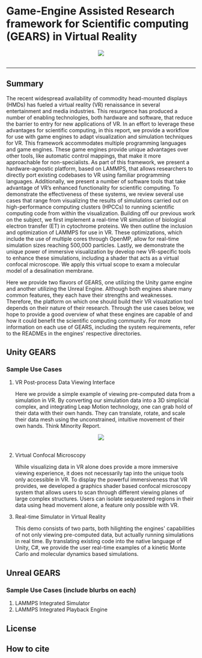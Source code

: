 # Game-Engine Assisted Research framework for Scientific computing (GEARS) in Virtual Reality

<div align="center">
  <img src="https://magics.usc.edu/wp-content/uploads/2017/06/GEARS-Logo2.jpg"><br><br>
</div>

-----------------

## Summary
The recent widespread availability of commodity head-mounted displays (HMDs) has fueled a virtual reality (VR) renaissance in several entertainment and media industries. This resurgence has produced a number of enabling technologies, both hardware and software, that reduce the barrier to entry for new applications of VR. In an effort to leverage these advantages for scientific computing, in this report, we provide a workflow for use with game engines to adapt visualization and simulation techniques for VR. This framework accommodates multiple programming languages and game engines. These game engines provide unique advantages over other tools, like automatic control mappings, that make it more approachable for non-specialists. As part of this framework, we present a hardware-agnostic platform, based on LAMMPS, that allows researchers to directly port existing codebases to VR using familiar programming languages. Additionally, we present a number of software tools that take advantage of VR’s enhanced functionality for scientific computing. To demonstrate the effectiveness of these systems, we review several use cases that range from visualizing the results of simulations carried out on high-performance computing clusters (HPCCs) to running scientific computing code from within the visualization. Building off our previous work on the subject, we first implement a real-time VR simulation of biological electron transfer (ET) in cytochrome proteins. We then outline the inclusion and optimization of LAMMPS for use in VR. These optimizations, which include the use of multiple cores through OpenMP, allow for real-time simulation sizes reaching 500,000 particles. Lastly, we demonstrate the unique power of immersive visualization by develop new VR-specific tools to enhance these simulations, including a shader that acts as a virtual confocal microscope. We apply this virtual scope to exam a molecular model of a desalination membrane.

Here we provide two flavors of GEARS, one utilizing the Unity game engine and another utilizing the Unreal Engine. Although both engines share many common features, they each have their strengths and weaknesses. Therefore, the platform on which one should build their VR visualzation tool depends on their nature of their research. Through the use cases below, we hope to provide a good overview of what these engines are capable of and how it could benefit the scientific computing community. For more information on each use of GEARS, including the system requirements, refer to the READMEs in the engines' respective directories.

## Unity GEARS
### Sample Use Cases
1. VR Post-process Data Viewing Interface

   Here we provide a simple example of viewing pre-computed data from a simulation in VR. By converting our simulation data into a 3D simplicial complex, and integrating Leap Motion technology, one can grab hold of their data with their own hands. They can translate, rotate, and scale their data mesh using the unconstrained, intuitive movement of their own hands. Think Minority Report.

<div align="center">
  <img src="https://github.com/USCCACS/GEARS/tree/master/images/InteractiveViewer.png" style="width: auto"><br><br>
</div>

2. Virtual Confocal Microscopy

   While visualizing data in VR alone does provide a more immersive viewing experience, it does not necessarily tap into the unique tools only accessible in VR. To display the powerful immersiveness that VR provides, we developed a graphics shader based confocal microscopy system that allows users to scan through different viewing planes of large complex structures. Users can isolate sequestered regions in their data using head movement alone, a feature only possible with VR.
   
3. Real-time Simulator in Virtual Reality

   This demo consists of two parts, both hilighting the engines' capabilities of not only viewing pre-computed data, but actually running simulations in real time. By translating existing code into the native language of Unity, C#, we provide the user real-time examples of a kinetic Monte Carlo and molecular dynamics based simulations. 

## Unreal GEARS
### Sample Use Cases (include blurbs on each)
1. LAMMPS Integrated Simulator
2. LAMMPS Integrated Playback Engine

## License

## How to cite